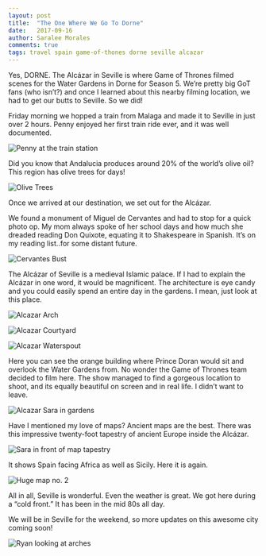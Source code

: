 ```yaml
---
layout: post
title:  "The One Where We Go To Dorne"
date:   2017-09-16
author: Saralee Morales
comments: true
tags: travel spain game-of-thones dorne seville alcazar
---
```


Yes, DORNE. The Alcázar in Seville is where Game of Thrones filmed scenes for the Water Gardens in Dorne for Season 5. We’re pretty big GoT fans (who isn’t?) and once I learned about this nearby filming location, we had to get our butts to Seville. 
So we did!


Friday morning we hopped a train from Malaga and made it to Seville in just over 2 hours. Penny enjoyed her first train ride ever, and it was well documented. 


![Penny at the train station][penny_train_station]


Did you know that Andalucia produces around 20% of the world’s olive oil? This region has olive trees for days! 


![Olive Trees][olive_trees]


Once we arrived at our destination, we set out for the Alcázar. 


We found a monument of Miguel de Cervantes and had to stop for a quick photo op. My mom always spoke of her school days and how much she dreaded reading Don Quixote, equating it to Shakespeare in Spanish. It’s on my reading list..for some distant future. 


![Cervantes Bust][cervantes]


The Alcázar of Seville is a medieval Islamic palace. If I had to explain the Alcázar in one word, it would be magnificent. The architecture is eye candy and you could easily spend an entire day in the gardens. I mean, just look at this place. 


![Alcazar Arch][alcazar_arch]


![Alcazar Courtyard][alcazar_courtyard]


![Alcazar Waterspout][alcazar_waterspout]


Here you can see the orange building where Prince Doran would sit and overlook the Water Gardens from. 
No wonder the Game of Thrones team decided to film here. The show managed to find a gorgeous location to shoot, and its equally beautiful on screen and in real life. I didn’t want to leave. 


![Alcazar Sara in gardens][sara_gardens]


Have I mentioned my love of maps? Ancient maps are the best. There was this impressive twenty-foot tapestry of ancient Europe inside the Alcázar. 


![Sara in front of map tapestry][sara_map]


It shows Spain facing Africa as well as Sicily. Here it is again. 


![Huge map no. 2][map_2]


All in all, Seville is wonderful. Even the weather is great. We got here during a “cold front.” It has been in the mid 80s all day. 


We will be in Seville for the weekend, so more updates on this awesome city coming soon!


![Ryan looking at arches][ryan_arches]


[ryan_arches]:          https://s3.amazonaws.com/fiveweeksabroad/09162017/AlcazarRyanArch.jpg
[map_2]:                https://s3.amazonaws.com/fiveweeksabroad/09162017/AlcazarMap.jpg
[sara_map]:             https://s3.amazonaws.com/fiveweeksabroad/09162017/AlcazarSaraMap.jpg
[sara_gardens]:         https://s3.amazonaws.com/fiveweeksabroad/09162017/AlcazarSara.jpg
[alcazar_waterspout]:   https://s3.amazonaws.com/fiveweeksabroad/09162017/AlcazarSpout.jpg
[alcazar_courtyard]:    https://s3.amazonaws.com/fiveweeksabroad/09162017/AlcazarCourt.jpg
[alcazar_arch]:         https://s3.amazonaws.com/fiveweeksabroad/09162017/AlcazarArch.jpg
[cervantes]:            https://s3.amazonaws.com/fiveweeksabroad/09162017/Cervantes.jpg
[penny_train_station]:  https://s3.amazonaws.com/fiveweeksabroad/09162017/PennyTrain.jpg
[olive_trees]:          https://s3.amazonaws.com/fiveweeksabroad/09162017/Olives.jpg
